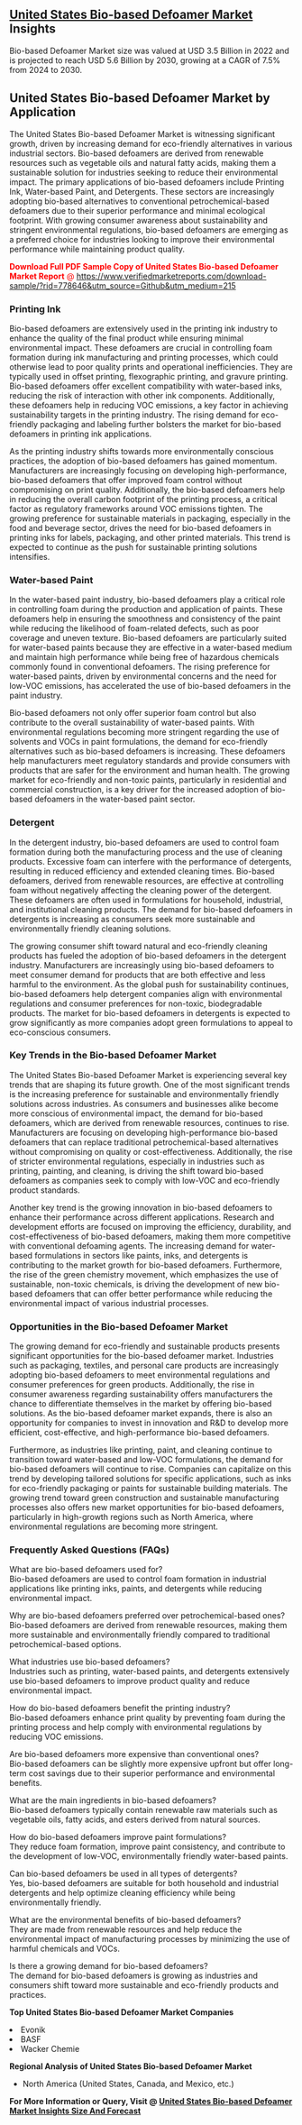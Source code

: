 <h2><a href="https://www.verifiedmarketreports.com/download-sample/?rid=778646&amp;utm_source=Github&amp;utm_medium=215" target="_blank">United States Bio-based Defoamer Market</a> Insights</h2><p>Bio-based Defoamer Market size was valued at USD 3.5 Billion in 2022 and is projected to reach USD 5.6 Billion by 2030, growing at a CAGR of 7.5% from 2024 to 2030.</p><p><h2>United States Bio-based Defoamer Market by Application</h2> <p>The United States Bio-based Defoamer Market is witnessing significant growth, driven by increasing demand for eco-friendly alternatives in various industrial sectors. Bio-based defoamers are derived from renewable resources such as vegetable oils and natural fatty acids, making them a sustainable solution for industries seeking to reduce their environmental impact. The primary applications of bio-based defoamers include Printing Ink, Water-based Paint, and Detergents. These sectors are increasingly adopting bio-based alternatives to conventional petrochemical-based defoamers due to their superior performance and minimal ecological footprint. With growing consumer awareness about sustainability and stringent environmental regulations, bio-based defoamers are emerging as a preferred choice for industries looking to improve their environmental performance while maintaining product quality. <p><span class=""><span style="color: #ff0000;"><strong>Download Full PDF Sample Copy of United States Bio-based Defoamer Market Report</strong> @ </span><a href="https://www.verifiedmarketreports.com/download-sample/?rid=778646&amp;utm_source=Github&amp;utm_medium=215" target="_blank">https://www.verifiedmarketreports.com/download-sample/?rid=778646&amp;utm_source=Github&amp;utm_medium=215</a></span></p> <h3>Printing Ink</h3> <p>Bio-based defoamers are extensively used in the printing ink industry to enhance the quality of the final product while ensuring minimal environmental impact. These defoamers are crucial in controlling foam formation during ink manufacturing and printing processes, which could otherwise lead to poor quality prints and operational inefficiencies. They are typically used in offset printing, flexographic printing, and gravure printing. Bio-based defoamers offer excellent compatibility with water-based inks, reducing the risk of interaction with other ink components. Additionally, these defoamers help in reducing VOC emissions, a key factor in achieving sustainability targets in the printing industry. The rising demand for eco-friendly packaging and labeling further bolsters the market for bio-based defoamers in printing ink applications. <p>As the printing industry shifts towards more environmentally conscious practices, the adoption of bio-based defoamers has gained momentum. Manufacturers are increasingly focusing on developing high-performance, bio-based defoamers that offer improved foam control without compromising on print quality. Additionally, the bio-based defoamers help in reducing the overall carbon footprint of the printing process, a critical factor as regulatory frameworks around VOC emissions tighten. The growing preference for sustainable materials in packaging, especially in the food and beverage sector, drives the need for bio-based defoamers in printing inks for labels, packaging, and other printed materials. This trend is expected to continue as the push for sustainable printing solutions intensifies. <h3>Water-based Paint</h3> <p>In the water-based paint industry, bio-based defoamers play a critical role in controlling foam during the production and application of paints. These defoamers help in ensuring the smoothness and consistency of the paint while reducing the likelihood of foam-related defects, such as poor coverage and uneven texture. Bio-based defoamers are particularly suited for water-based paints because they are effective in a water-based medium and maintain high performance while being free of hazardous chemicals commonly found in conventional defoamers. The rising preference for water-based paints, driven by environmental concerns and the need for low-VOC emissions, has accelerated the use of bio-based defoamers in the paint industry. <p>Bio-based defoamers not only offer superior foam control but also contribute to the overall sustainability of water-based paints. With environmental regulations becoming more stringent regarding the use of solvents and VOCs in paint formulations, the demand for eco-friendly alternatives such as bio-based defoamers is increasing. These defoamers help manufacturers meet regulatory standards and provide consumers with products that are safer for the environment and human health. The growing market for eco-friendly and non-toxic paints, particularly in residential and commercial construction, is a key driver for the increased adoption of bio-based defoamers in the water-based paint sector. <h3>Detergent</h3> <p>In the detergent industry, bio-based defoamers are used to control foam formation during both the manufacturing process and the use of cleaning products. Excessive foam can interfere with the performance of detergents, resulting in reduced efficiency and extended cleaning times. Bio-based defoamers, derived from renewable resources, are effective at controlling foam without negatively affecting the cleaning power of the detergent. These defoamers are often used in formulations for household, industrial, and institutional cleaning products. The demand for bio-based defoamers in detergents is increasing as consumers seek more sustainable and environmentally friendly cleaning solutions. <p>The growing consumer shift toward natural and eco-friendly cleaning products has fueled the adoption of bio-based defoamers in the detergent industry. Manufacturers are increasingly using bio-based defoamers to meet consumer demand for products that are both effective and less harmful to the environment. As the global push for sustainability continues, bio-based defoamers help detergent companies align with environmental regulations and consumer preferences for non-toxic, biodegradable products. The market for bio-based defoamers in detergents is expected to grow significantly as more companies adopt green formulations to appeal to eco-conscious consumers. <h3>Key Trends in the Bio-based Defoamer Market</h3> <p>The United States Bio-based Defoamer Market is experiencing several key trends that are shaping its future growth. One of the most significant trends is the increasing preference for sustainable and environmentally friendly solutions across industries. As consumers and businesses alike become more conscious of environmental impact, the demand for bio-based defoamers, which are derived from renewable resources, continues to rise. Manufacturers are focusing on developing high-performance bio-based defoamers that can replace traditional petrochemical-based alternatives without compromising on quality or cost-effectiveness. Additionally, the rise of stricter environmental regulations, especially in industries such as printing, painting, and cleaning, is driving the shift toward bio-based defoamers as companies seek to comply with low-VOC and eco-friendly product standards. <p>Another key trend is the growing innovation in bio-based defoamers to enhance their performance across different applications. Research and development efforts are focused on improving the efficiency, durability, and cost-effectiveness of bio-based defoamers, making them more competitive with conventional defoaming agents. The increasing demand for water-based formulations in sectors like paints, inks, and detergents is contributing to the market growth for bio-based defoamers. Furthermore, the rise of the green chemistry movement, which emphasizes the use of sustainable, non-toxic chemicals, is driving the development of new bio-based defoamers that can offer better performance while reducing the environmental impact of various industrial processes. <h3>Opportunities in the Bio-based Defoamer Market</h3> <p>The growing demand for eco-friendly and sustainable products presents significant opportunities for the bio-based defoamer market. Industries such as packaging, textiles, and personal care products are increasingly adopting bio-based defoamers to meet environmental regulations and consumer preferences for green products. Additionally, the rise in consumer awareness regarding sustainability offers manufacturers the chance to differentiate themselves in the market by offering bio-based solutions. As the bio-based defoamer market expands, there is also an opportunity for companies to invest in innovation and R&D to develop more efficient, cost-effective, and high-performance bio-based defoamers. <p>Furthermore, as industries like printing, paint, and cleaning continue to transition toward water-based and low-VOC formulations, the demand for bio-based defoamers will continue to rise. Companies can capitalize on this trend by developing tailored solutions for specific applications, such as inks for eco-friendly packaging or paints for sustainable building materials. The growing trend toward green construction and sustainable manufacturing processes also offers new market opportunities for bio-based defoamers, particularly in high-growth regions such as North America, where environmental regulations are becoming more stringent. <h3>Frequently Asked Questions (FAQs)</h3> <p>What are bio-based defoamers used for? <br>Bio-based defoamers are used to control foam formation in industrial applications like printing inks, paints, and detergents while reducing environmental impact.</p> <p>Why are bio-based defoamers preferred over petrochemical-based ones? <br>Bio-based defoamers are derived from renewable resources, making them more sustainable and environmentally friendly compared to traditional petrochemical-based options.</p> <p>What industries use bio-based defoamers? <br>Industries such as printing, water-based paints, and detergents extensively use bio-based defoamers to improve product quality and reduce environmental impact.</p> <p>How do bio-based defoamers benefit the printing industry? <br>Bio-based defoamers enhance print quality by preventing foam during the printing process and help comply with environmental regulations by reducing VOC emissions.</p> <p>Are bio-based defoamers more expensive than conventional ones? <br>Bio-based defoamers can be slightly more expensive upfront but offer long-term cost savings due to their superior performance and environmental benefits.</p> <p>What are the main ingredients in bio-based defoamers? <br>Bio-based defoamers typically contain renewable raw materials such as vegetable oils, fatty acids, and esters derived from natural sources.</p> <p>How do bio-based defoamers improve paint formulations? <br>They reduce foam formation, improve paint consistency, and contribute to the development of low-VOC, environmentally friendly water-based paints.</p> <p>Can bio-based defoamers be used in all types of detergents? <br>Yes, bio-based defoamers are suitable for both household and industrial detergents and help optimize cleaning efficiency while being environmentally friendly.</p> <p>What are the environmental benefits of bio-based defoamers? <br>They are made from renewable resources and help reduce the environmental impact of manufacturing processes by minimizing the use of harmful chemicals and VOCs.</p> <p>Is there a growing demand for bio-based defoamers? <br>The demand for bio-based defoamers is growing as industries and consumers shift toward more sustainable and eco-friendly products and practices.</p> </p><p><strong>Top United States Bio-based Defoamer Market Companies</strong></p><div data-test-id=""><p><li>Evonik</li><li> BASF</li><li> Wacker Chemie</li></p><div><strong>Regional Analysis of&nbsp;United States Bio-based Defoamer Market</strong></div><ul><li dir="ltr"><p dir="ltr">North America&nbsp;(United States, Canada, and Mexico, etc.)</p></li></ul><p><strong>For More Information or Query, Visit @&nbsp;</strong><strong><a href="https://www.verifiedmarketreports.com/product/bio-based-defoamer-market/?utm_source=Github&amp;utm_medium=215" target="_blank">United States Bio-based Defoamer Market Insights Size And Forecast</a></strong></p></div>
